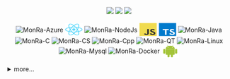 <!--Hello
<h2><img src="https://emojis.slackmojis.com/emojis/images/1531849430/4246/blob-sunglasses.gif?1531849430" width="30"/> Hi 👋 , I'm MonRá! <img src="https://media.giphy.com/media/12oufCB0MyZ1Go/giphy.gif" width="50"></h2>
-->

<div>
  </p>
  <div align="center">
   <a href="https://www.facebook.com/ramon.chaib" target="_blank"><img src="https://img.shields.io/badge/-Facebook-%230077B5?style=for-the-badge&logo=facebook&logoColor=white" target="_blank"></a> 
  <a href="https://www.instagram.com/monrapps/" target="_blank"><img src="https://img.shields.io/badge/-Instagram-%23E4405F?style=for-the-badge&logo=instagram&logoColor=white" target="_blank"></a>
  <a href="https://www.linkedin.com/in/ramon-chaib-27007635/" target="_blank"><img src="https://img.shields.io/badge/-LinkedIn-%230077B5?style=for-the-badge&logo=linkedin&logoColor=white" target="_blank"></a>   
</div>
  
 <div style="display: inline_block" align="center"><br>
  <img align="center" alt="MonRa-Azure" height="30" width="40" src="https://cdn.jsdelivr.net/gh/devicons/devicon/icons/azure/azure-original.svg">
  <img align="center" alt="MonRa-React" height="30" width="40" src="https://raw.githubusercontent.com/devicons/devicon/master/icons/react/react-original.svg">
  <img align="center" alt="MonRa-NodeJs" height="30" width="40" src="https://cdn.jsdelivr.net/gh/devicons/devicon/icons/nodejs/nodejs-original.svg">
  <img align="center" alt="MonRa-Js" height="30" width="40" src="https://raw.githubusercontent.com/devicons/devicon/master/icons/javascript/javascript-original.svg">     <img align="center" alt="MonRa-Ts" height="30" width="40" src="https://raw.githubusercontent.com/devicons/devicon/master/icons/typescript/typescript-original.svg">
  <img align="center" alt="MonRa-Java" height="30" width="40" src="https://cdn.jsdelivr.net/gh/devicons/devicon/icons/java/java-original.svg">
  <img align="center" alt="MonRa-C" height="30" width="40" src="https://cdn.jsdelivr.net/gh/devicons/devicon/icons/c/c-original.svg">
  <img align="center" alt="MonRa-CS" height="30" width="40" src="https://cdn.jsdelivr.net/gh/devicons/devicon/icons/csharp/csharp-original.svg">
  <img align="center" alt="MonRa-Cpp" height="30" width="40" src="https://cdn.jsdelivr.net/gh/devicons/devicon/icons/cplusplus/cplusplus-original.svg">
  <img align="center" alt="MonRa-QT" height="30" width="40" src="https://cdn.jsdelivr.net/gh/devicons/devicon/icons/qt/qt-original.svg">
  <img align="center" alt="MonRa-Linux" height="30" width="40" src="https://cdn.jsdelivr.net/gh/devicons/devicon/icons/linux/linux-original.svg">
  <img align="center" alt="MonRa-Mysql" height="30" width="40" src="https://cdn.jsdelivr.net/gh/devicons/devicon/icons/mysql/mysql-original.svg">
  <img align="center" alt="MonRa-Docker" height="30" width="40" src="https://cdn.jsdelivr.net/gh/devicons/devicon/icons/docker/docker-original.svg">  
  <img align="center" alt="MonRa-Android" height="30" width="40" src="https://github.com/devicons/devicon/blob/master/icons/android/android-original.svg">
  
</div>
</a>

</br>
<!--
[![github activity graph](https://activity-graph.herokuapp.com/graph?username=monrapps&theme=chartreuse-dark)](https://github.com/monrapps/)
-->
<div>
<details>
      <summary>more...</summary>
      
<!--
### <img src="https://media.giphy.com/media/VgCDAzcKvsR6OM0uWg/giphy.gif" width="50"> A little more about me...  

```javascript
const monra = {
    pronouns: "He" | "Him",
    code: ["any"],
    askMeAbout: ["any"],
    technologies: {
        backEnd: {
            js: ["any"],
        },
        mobileApp: {
            native: ["Android Development"]
        },
        devOps: ["AWS", "Docker🐳", "Route53", "Nginx"],
        databases: ["mongo", "MySql", "sqlite"],
        misc: ["Firebase", "Socket.IO", "selenium", "open-cv", "php", "SuiteApp"]
    },
    architecture: ["Serverless Architecture", "Progressive web applications", "Single page applications"],
    currentFocus: "Building Robots to ease opertations",
    funFact: "There are two ways to write error-free programs; only the third one works"
};
```
-->

---
<!--START_SECTION:waka-->
![Code Time](http://img.shields.io/badge/Code%20Time-1%2C039%20hrs%204%20mins-blue)

![Profile Views](http://img.shields.io/badge/Profile%20Views-1-blue)

![Lines of code](https://img.shields.io/badge/From%20Hello%20World%20I%27ve%20Written-3.1%20million%20lines%20of%20code-blue)

**🐱 My GitHub Data** 

> 📦 50.4 kB Used in GitHub's Storage 
 > 
> 🏆 216 Contributions in the Year 2025
 > 
> 🚫 Not Opted to Hire
 > 
> 📜 24 Public Repositories 
 > 
> 🔑 20 Private Repositories 
 > 
**I'm an Early 🐤** 

```text
🌞 Morning                8296 commits        █████████░░░░░░░░░░░░░░░░   34.74 % 
🌆 Daytime                10853 commits       ███████████░░░░░░░░░░░░░░   45.45 % 
🌃 Evening                3711 commits        ████░░░░░░░░░░░░░░░░░░░░░   15.54 % 
🌙 Night                  1020 commits        █░░░░░░░░░░░░░░░░░░░░░░░░   04.27 % 
```
📅 **I'm Most Productive on Thursday** 

```text
Monday                   4435 commits        █████░░░░░░░░░░░░░░░░░░░░   18.57 % 
Tuesday                  4404 commits        █████░░░░░░░░░░░░░░░░░░░░   18.44 % 
Wednesday                4492 commits        █████░░░░░░░░░░░░░░░░░░░░   18.81 % 
Thursday                 5073 commits        █████░░░░░░░░░░░░░░░░░░░░   21.24 % 
Friday                   3228 commits        ███░░░░░░░░░░░░░░░░░░░░░░   13.52 % 
Saturday                 1302 commits        █░░░░░░░░░░░░░░░░░░░░░░░░   05.45 % 
Sunday                   946 commits         █░░░░░░░░░░░░░░░░░░░░░░░░   03.96 % 
```


📊 **This Week I Spent My Time On** 

```text
🕑︎ Time Zone: America/Sao_Paulo

💬 Programming Languages: 
C++                      25 mins             █████████████░░░░░░░░░░░░   53.22 % 
Other                    8 mins              █████░░░░░░░░░░░░░░░░░░░░   18.17 % 
INI                      7 mins              ████░░░░░░░░░░░░░░░░░░░░░   16.48 % 
YAML                     3 mins              ██░░░░░░░░░░░░░░░░░░░░░░░   06.30 % 
Markdown                 2 mins              █░░░░░░░░░░░░░░░░░░░░░░░░   05.83 % 

🔥 Editors: 
VS Code                  47 mins             █████████████████████████   100.00 % 

🐱‍💻 Projects: 
LIB_NBIOT_AT             16 mins             █████████░░░░░░░░░░░░░░░░   35.09 % 
Markdown                 11 mins             ██████░░░░░░░░░░░░░░░░░░░   24.00 % 
spc-arduino-nano-pulse-ji7 mins              ████░░░░░░░░░░░░░░░░░░░░░   16.48 % 
DEV_BC92                 3 mins              ██░░░░░░░░░░░░░░░░░░░░░░░   07.35 % 
COMM_MANAGER             3 mins              ██░░░░░░░░░░░░░░░░░░░░░░░   07.01 % 

💻 Operating System: 
Windows                  44 mins             ███████████████████████░░   93.70 % 
WSL                      3 mins              ██░░░░░░░░░░░░░░░░░░░░░░░   06.30 % 
```

**I Mostly Code in C** 

```text
C                        14 repos            █████░░░░░░░░░░░░░░░░░░░░   20.00 % 
JavaScript               7 repos             ██░░░░░░░░░░░░░░░░░░░░░░░   10.00 % 
TypeScript               6 repos             ██░░░░░░░░░░░░░░░░░░░░░░░   08.57 % 
Python                   5 repos             ██░░░░░░░░░░░░░░░░░░░░░░░   07.14 % 
HTML                     5 repos             ██░░░░░░░░░░░░░░░░░░░░░░░   07.14 % 
```



**Timeline**

![Lines of Code chart](https://raw.githubusercontent.com/monrapps/monrapps/master/assets/bar_graph.png)


 Last Updated on 02/02/2025 13:30:22 UTC
<!--END_SECTION:waka-->
